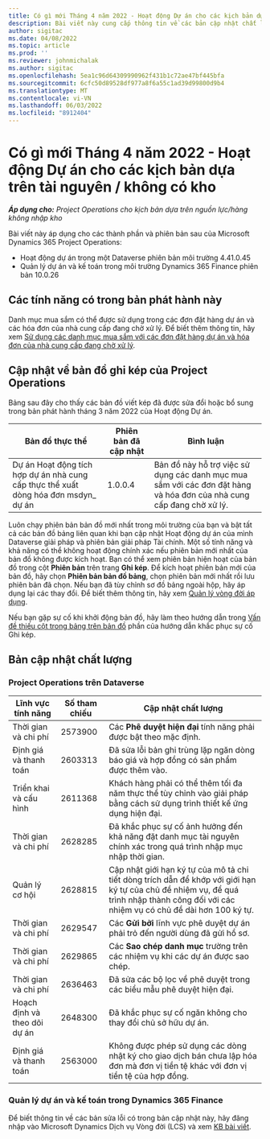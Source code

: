```yaml
---
title: Có gì mới Tháng 4 năm 2022 - Hoạt động Dự án cho các kịch bản dựa trên tài nguyên / không có kho
description: Bài viết này cung cấp thông tin về các bản cập nhật chất lượng có sẵn trong bản phát hành tháng 4 năm 2022 của Microsoft Dynamics 365 Project Operations cho các kịch bản dựa trên tài nguyên / không có kho.
author: sigitac
ms.date: 04/08/2022
ms.topic: article
ms.prod: ''
ms.reviewer: johnmichalak
ms.author: sigitac
ms.openlocfilehash: 5ea1c96d64309990962f431b1c72ae47bf445bfa
ms.sourcegitcommit: 6cfc50d89528df977a8f6a55c1ad39d99800d9b4
ms.translationtype: MT
ms.contentlocale: vi-VN
ms.lasthandoff: 06/03/2022
ms.locfileid: "8912404"
---
```

# <a name="whats-new-april-2022---project-operations-for-resourcenon-stocked-based-scenarios"></a>Có gì mới Tháng 4 năm 2022 - Hoạt động Dự án cho các kịch bản dựa trên tài nguyên / không có kho

_**Áp dụng cho:** Project Operations cho kịch bản dựa trên nguồn lực/hàng không nhập kho_

Bài viết này áp dụng cho các thành phần và phiên bản sau của Microsoft Dynamics 365 Project Operations:

- Hoạt động dự án trong một Dataverse phiên bản môi trường 4.41.0.45
- Quản lý dự án và kế toán trong môi trường Dynamics 365 Finance phiên bản 10.0.26

## <a name="features-included-in-this-release"></a>Các tính năng có trong bản phát hành này

Danh mục mua sắm có thể được sử dụng trong các đơn đặt hàng dự án và các hóa đơn của nhà cung cấp đang chờ xử lý. Để biết thêm thông tin, hãy xem [Sử dụng các danh mục mua sắm với các đơn đặt hàng dự án và hóa đơn của nhà cung cấp đang chờ xử lý](configure-procurement-categories.md).

## <a name="project-operations-dual-write-maps-updates"></a>Cập nhật về bản đồ ghi kép của Project Operations

Bảng sau đây cho thấy các bản đồ viết kép đã được sửa đổi hoặc bổ sung trong bản phát hành tháng 3 năm 2022 của Hoạt động Dự án.

| Bản đồ thực thể | Phiên bản đã cập nhật | Bình luận |
| -------------- | ------------------- | ------------|
| Dự án Hoạt động tích hợp dự án nhà cung cấp thực thể xuất dòng hóa đơn msdyn\_ dự án | 1.0.0.4 | Bản đồ này hỗ trợ việc sử dụng các danh mục mua sắm với các đơn đặt hàng và hóa đơn của nhà cung cấp đang chờ xử lý. |

Luôn chạy phiên bản bản đồ mới nhất trong môi trường của bạn và bật tất cả các bản đồ bảng liên quan khi bạn cập nhật Hoạt động dự án của mình Dataverse giải pháp và phiên bản giải pháp Tài chính. Một số tính năng và khả năng có thể không hoạt động chính xác nếu phiên bản mới nhất của bản đồ không được kích hoạt. Bạn có thể xem phiên bản hiện hoạt của bản đồ trong cột **Phiên bản** trên trang **Ghi kép**. Để kích hoạt phiên bản mới của bản đồ, hãy chọn **Phiên bản bản đồ bảng**, chọn phiên bản mới nhất rồi lưu phiên bản đã chọn. Nếu bạn đã tùy chỉnh sơ đồ bảng ngoài hộp, hãy áp dụng lại các thay đổi. Để biết thêm thông tin, hãy xem [Quản lý vòng đời áp dụng](/dynamics365/fin-ops-core/dev-itpro/data-entities/dual-write/app-lifecycle-management).

Nếu bạn gặp sự cố khi khởi động bản đồ, hãy làm theo hướng dẫn trong [Vấn đề thiếu cột trong bảng trên bản đồ](/dynamics365/fin-ops-core/dev-itpro/data-entities/dual-write/dual-write-troubleshooting-finops-upgrades#missing-table-columns-issue-on-maps) phần của hướng dẫn khắc phục sự cố Ghi kép.

## <a name="quality-updates"></a>Bản cập nhật chất lượng

### <a name="project-operations-on-dataverse"></a>Project Operations trên Dataverse

| Lĩnh vực tính năng | Số tham chiếu | Cập nhật chất lượng |
| ------------ | ---------------- | -------------- |
| Thời gian và chi phí | 2573900 | Các **Phê duyệt hiện đại** tính năng phải được bật theo mặc định. |
| Định giá và thanh toán | 2603313 | Đã sửa lỗi bản ghi trùng lặp ngăn dòng báo giá và hợp đồng có sản phẩm được thêm vào. |
| Triển khai và cấu hình | 2611368 | Khách hàng phải có thể thêm tối đa năm thực thể tùy chỉnh vào giải pháp bằng cách sử dụng trình thiết kế ứng dụng hiện đại. |
| Thời gian và chi phí | 2628285 | Đã khắc phục sự cố ảnh hưởng đến khả năng đặt danh mục tài nguyên chính xác trong quá trình nhập mục nhập thời gian. |
|   Quản lý cơ hội| 2628815 | Cập nhật giới hạn ký tự của mô tả chi tiết dòng trích dẫn để khớp với giới hạn ký tự của chủ đề nhiệm vụ, để quá trình nhập thành công đối với các nhiệm vụ có chủ đề dài hơn 100 ký tự. |
| Thời gian và chi phí| 2629547 | Các **Gửi bởi** lĩnh vực phê duyệt dự án phải trỏ đến người dùng đã gửi hồ sơ. |
| Thời gian và chi phí| 2629865 | Các **Sao chép danh mục** trường trên các nhiệm vụ khi các dự án được sao chép. |
| Thời gian và chi phí| 2636463 | Đã sửa các bộ lọc về phê duyệt trong các biểu mẫu phê duyệt hiện đại. |
| Hoạch định và theo dõi dự án | 2648300 | Đã khắc phục sự cố ngăn không cho thay đổi chủ sở hữu dự án. |
| Định giá và thanh toán | 2563000 | Không được phép sử dụng các dòng nhật ký cho giao dịch bán chưa lập hóa đơn mà đơn vị tiền tệ khác với đơn vị tiền tệ của hợp đồng. |

### <a name="project-management-and-accounting-in-dynamics-365-finance"></a>Quản lý dự án và kế toán trong Dynamics 365 Finance

Để biết thông tin về các bản sửa lỗi có trong bản cập nhật này, hãy đăng nhập vào Microsoft Dynamics Dịch vụ Vòng đời (LCS) và xem [KB bài viết](https://fix.lcs.dynamics.com/Issue/Details?bugId=662864).
